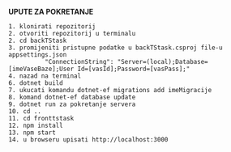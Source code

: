 ****************UPUTE ZA POKRETANJE****************

	1. klonirati repozitorij
	2. otvoriti repozitorij u terminalu 
	2. cd backTStask
	3. promijeniti pristupne podatke u backTStask.csproj file-u appsettings.json
		      "ConnectionString": "Server=(local);Database=[imeVaseBaze];User Id=[vasId];Password=[vasPass];"
	4. nazad na terminal
	6. dotnet build
	7. ukucati komandu dotnet-ef migrations add imeMigracije
	8. komand dotnet-ef database update
	9. dotnet run za pokretanje servera
	10. cd ..
	11. cd fronttstask
	12. npm install
	13. npm start
	14. u browseru upisati http://localhost:3000	


